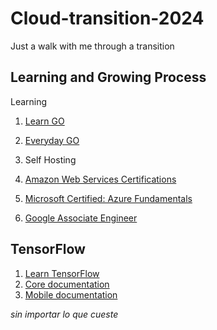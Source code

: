 # Cloud-transition-2024
Just a walk with me through a transition
## Learning and Growing Process

Learning 
1. [Learn GO](https://go.dev/tour/welcome/1)
2. [Everyday GO](https://openfaas.gumroad.com/l/everyday-golang?layout=profile)
3. Self Hosting

4. [Amazon Web Services Certifications](https://aws.amazon.com/certification/certified-solutions-architect-associate/)
5. [Microsoft Certified: Azure Fundamentals](https://learn.microsoft.com/en-us/credentials/certifications/azure-fundamentals/)
6. [Google Associate Engineer](https://www.udemy.com/course/google-cloud-certification-associate-cloud-engineer/)


## TensorFlow
1. [Learn TensorFlow](https://www.udacity.com/course/intro-to-tensorflow-for-deep-learning--ud187)
2. [Core documentation](https://www.tensorflow.org/learn)
3. [Mobile documentation](https://www.tensorflow.org/lite)

*sin importar lo que cueste*
